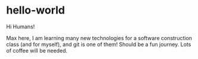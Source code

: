 # hello-world

Hi Humans!

Max here, I am learning many new technologies for a software construction class (and for myself),
and git is one of them! Should be a fun journey. Lots of coffee will be needed.
